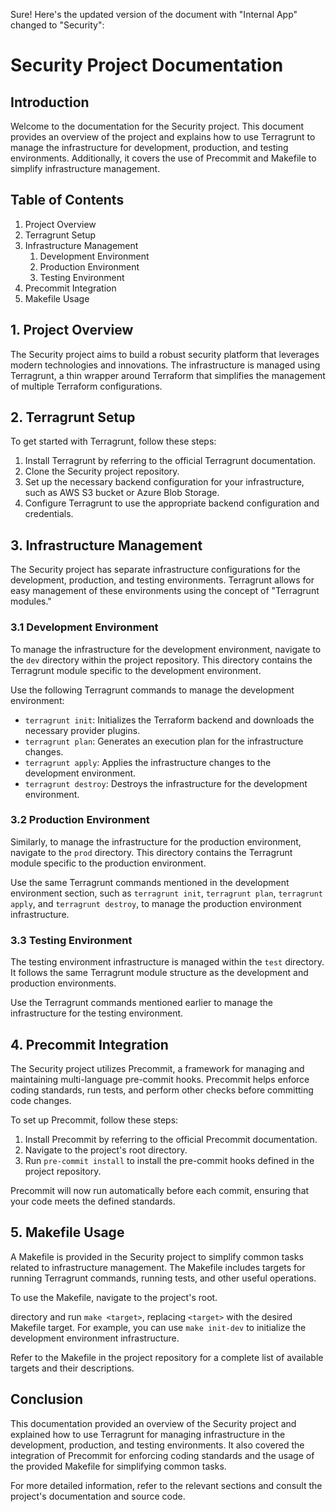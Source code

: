 Sure! Here's the updated version of the document with "Internal App" changed to "Security":

# Security Project Documentation

## Introduction

Welcome to the documentation for the Security project. This document provides an overview of the project and explains how to use Terragrunt to manage the infrastructure for development, production, and testing environments. Additionally, it covers the use of Precommit and Makefile to simplify infrastructure management.

## Table of Contents

1. Project Overview
2. Terragrunt Setup
3. Infrastructure Management
   1. Development Environment
   2. Production Environment
   3. Testing Environment
4. Precommit Integration
5. Makefile Usage

## 1. Project Overview

The Security project aims to build a robust security platform that leverages modern technologies and innovations. The infrastructure is managed using Terragrunt, a thin wrapper around Terraform that simplifies the management of multiple Terraform configurations.

## 2. Terragrunt Setup

To get started with Terragrunt, follow these steps:

1. Install Terragrunt by referring to the official Terragrunt documentation.
2. Clone the Security project repository.
3. Set up the necessary backend configuration for your infrastructure, such as AWS S3 bucket or Azure Blob Storage.
4. Configure Terragrunt to use the appropriate backend configuration and credentials.

## 3. Infrastructure Management

The Security project has separate infrastructure configurations for the development, production, and testing environments. Terragrunt allows for easy management of these environments using the concept of "Terragrunt modules."

### 3.1 Development Environment

To manage the infrastructure for the development environment, navigate to the `dev` directory within the project repository. This directory contains the Terragrunt module specific to the development environment.

Use the following Terragrunt commands to manage the development environment:

- `terragrunt init`: Initializes the Terraform backend and downloads the necessary provider plugins.
- `terragrunt plan`: Generates an execution plan for the infrastructure changes.
- `terragrunt apply`: Applies the infrastructure changes to the development environment.
- `terragrunt destroy`: Destroys the infrastructure for the development environment.

### 3.2 Production Environment

Similarly, to manage the infrastructure for the production environment, navigate to the `prod` directory. This directory contains the Terragrunt module specific to the production environment.

Use the same Terragrunt commands mentioned in the development environment section, such as `terragrunt init`, `terragrunt plan`, `terragrunt apply`, and `terragrunt destroy`, to manage the production environment infrastructure.

### 3.3 Testing Environment

The testing environment infrastructure is managed within the `test` directory. It follows the same Terragrunt module structure as the development and production environments.

Use the Terragrunt commands mentioned earlier to manage the infrastructure for the testing environment.

## 4. Precommit Integration

The Security project utilizes Precommit, a framework for managing and maintaining multi-language pre-commit hooks. Precommit helps enforce coding standards, run tests, and perform other checks before committing code changes.

To set up Precommit, follow these steps:

1. Install Precommit by referring to the official Precommit documentation.
2. Navigate to the project's root directory.
3. Run `pre-commit install` to install the pre-commit hooks defined in the project repository.

Precommit will now run automatically before each commit, ensuring that your code meets the defined standards.

## 5. Makefile Usage

A Makefile is provided in the Security project to simplify common tasks related to infrastructure management. The Makefile includes targets for running Terragrunt commands, running tests, and other useful operations.

To use the Makefile, navigate to the project's root.

directory and run `make <target>`, replacing `<target>` with the desired Makefile target. For example, you can use `make init-dev` to initialize the development environment infrastructure.

Refer to the Makefile in the project repository for a complete list of available targets and their descriptions.

## Conclusion

This documentation provided an overview of the Security project and explained how to use Terragrunt for managing infrastructure in the development, production, and testing environments. It also covered the integration of Precommit for enforcing coding standards and the usage of the provided Makefile for simplifying common tasks.

For more detailed information, refer to the relevant sections and consult the project's documentation and source code.
